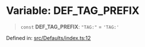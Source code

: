 # Variable: DEF\_TAG\_PREFIX

> `const` **DEF\_TAG\_PREFIX**: `"TAG:"` = `'TAG:'`

Defined in: [src/Defaults/index.ts:12](https://github.com/Fokusdotid/bail/blob/82f46c566476ac566bfd781dede14412fcdfb787/src/Defaults/index.ts#L12)
